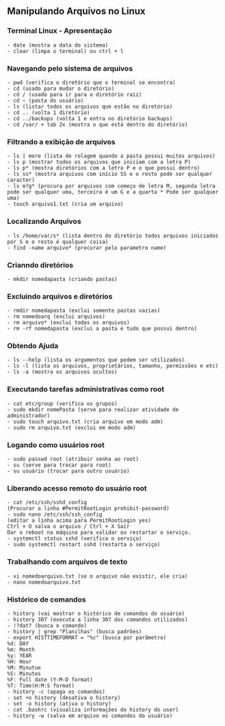 ## Manipulando Arquivos no Linux

### Terminal Linux - Apresentação
    - date (mostra a data do sistema)
    - clear (limpa o terminal) ou ctrl + l

### Navegando pelo sistema de arquivos
    - pwd (verifica o diretório que o terminal se encontra)
    - cd (usado para mudar o diretório)
    - cd / (usado para ir para o diretório raiz)
    - cd ~ (pasta do usuário)
    - ls (listar todos os arquivos que estão no diretório)
    - cd .. (volta 1 diretório)
    - cd ../backups (volta 1 e entra no diretório backups)
    - cd /var/ + tab 2x (mostra o que está dentro do diretório)

### Filtrando a exibição de arquivos
    - ls | more (lista de rolagem quando a pasta possui muitos arquivos)
    - ls p (mostrar todos os arquivos que iniciam com a letra P)
    - ls p* (mostra diretórios com a letra P e o que possui dentro)
    - ls ss* (mostra arquivos com início SS e o resto pode ser qualquer caracter)
    - ls m?g* (procura por arquivos com começo de letra M, segunda letra pode ser qualquer uma, terceira é um G e a quarta * Pode ser qualquer uma)
    - touch arquivo1.txt (cria um arquivo)

### Localizando Arquivos
    - ls /home/var/s* (lista dentro do diretório todos arquivos iniciados por S e o resto é qualquer coisa)
    - find -name arquivo* (procurar pelo parametro name)

### Crianndo diretórios
    - mkdir nomedapasta (criando pastas)

### Excluindo arquivos e diretórios
    - rmdir nomedapasta (exclui somente pastas vazias)
    - rm nomedoarq (exclui arquivos)
    - rm arquivo* (exclui todos os arquivos)
    - rm -rf nomedapasta (exclui a pasta e tudo que possui dentro)

### Obtendo Ajuda
    - ls --help (lista os argumentos que podem ser utilizados)
    - ls -l (lista os arquivos, proprietários, tamanho, permissões e etc)
    - ls -a (mostra os arquivos ocultos)

### Executando tarefas administrativas como root
    - cat etc/group (verifica os grupos)
    - sudo mkdir nomePasta (serve para realizar atividade de administrador)
    - sudo touch arquivo.txt (cria arquivo em modo adm)
    - sudo rm arquivo.txt (exclui em modo adm)

### Logando como usuários root
    - sudo passwd root (atribuir senha ao root)
    - su (serve para trocar para root)
    - su usuário (trocar para outro usuário)

### Liberando acesso remoto do usuário root
    - cat /etc/ssh/sshd_config 
    (Procurar a linha #PermitRootLogin prohibit-password)
    - sudo nano /etc/ssh/ssh_config
    (editar a linha acima para PermitRootLogin yes)
    Ctrl + O salva o arquivo / Ctrl + X Sair
    Dar o reboot na máquina para validar ou restartar o serviço.
    - systemctl status sshd (verifica o serviço)
    - sudo systemctl restart sshd (restarta o serviço)

### Trabalhando com arquivos de texto
    - vi nomedoarquivo.txt (se o arquivo não existir, ele cria)
    - nano nomedoarquivo.txt 

### Histórico de comandos
    - history (vai mostrar o histórico de comandos do usuário)
    - history 307 (executa a linha 307 dos comandos utilizados)
    - !?dat? (busca o comando)
    - history | grep "Planilhas" (busca padrões)
    - export HISTTIMEFORMAT = "%c" (busca por parâmetro)
    %d: DAY
    %m: Month
    %y: YEAR
    %H: Hour
    %M: Minutue
    %S: Minutes
    %F: Full date (Y-M-D format)
    %T: Time(H:M:S format)
    - history -c (apaga os comandos)
    - set +o history (desativa o history)
    - set -o history (ativa o history)
    - cat .bashrc (visualiza informações do history do user)
    - history -w (salva em arquivo os comandos do usuário)